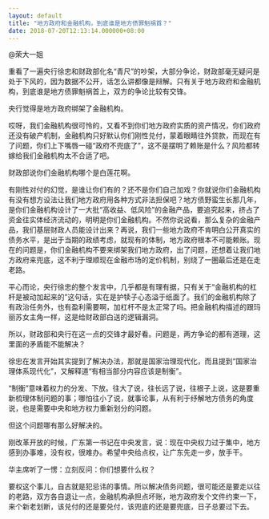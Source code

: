 ```yaml
---
layout: default
title: "地方政府和金融机构，到底谁是地方债罪魁祸首？"
date: 2018-07-20T12:13:14.000000+08:00
---
```


@荣大一姐

重看了一遍央行徐忠和财政部化名“青尺”的吵架，大部分争论，财政部毫无疑问是处于下风的，因为数据不公开，话怎么讲都像是辩解。只有关于地方政府和金融机构，到底谁是地方债罪魁祸首上，双方的争论比较有交锋。

央行觉得是地方政府绑架了金融机构。


哎呀，我们金融机构很可怜的，又看不到你们地方政府实质的资产情况，你们政府还没有破产机制，金融机构只好默认你们刚性兑付，蒙着眼睛往外贷款，而现在有了问题，你们上下嘴唇一碰“政府不兜底了”，这不是摆明了赖账是什么？风险都转嫁给我们金融机构太不合适了吧。

财政部说你们金融机构哪个是白莲花啊。


有刚性对付的幻觉，是谁让你们有的？还不是你们自己加戏？你就说你们金融机构有没有想方设法让我们地方政府用各种方式非法担保吧？地方债野蛮生长那几年，是你们金融机构设计了一大批“高收益、低风险”的金融产品，要追究起来，挤占了资金往实体经济流动的，明明是你们金融机构。不然你说说看，那么复杂的金融产品，我们基层财政人员能设计出来？再说，我们一些地方政府不肯明白公开真实的债务水平，是出于当期的政绩考虑，就现有的体制，地方政府根本不可能赖账。现在的问题是，你们金融机构不要来绑架我们地方政府，出了问题，还想着让我们地方政府来兜底，这不利于理顺现在金融市场的定价机制，别绕了一圈最后还是在走老路。

平心而论，央行徐忠的整个发言中，几乎都是有理有据，只有关于“金融机构的杠杆是被动加起来的”这句话，实在是护犊子心态溢于纸面了。我们的金融机构除了有政治任务外，也有盈利需要啊，加杠杆不是太正常了吗。把金融机构描述的跟玛丽苏女主角一样，这是给财政部白送的逻辑漏洞。

所以，财政部和央行在这一点的交锋才最好看。问题是，两方争论的都有道理，这里面的矛盾能不能解决？

徐忠在发言开始其实提到了解决办法，那就是国家治理现代化，而且提到“国家治理体系现代化”，又解释道“有相当部分内容应该是制衡”。

“制衡”意味着权力的分发、下放。往大了说，往长远了说，往根子上说，这是要重新梳理体制问题的事；哪怕往小了说，就事论事，从有利于纾解地方债务的角度说，也是需要中央和地方权力重新划分的问题。

但这个问题哪有那么好解决的。

刚改革开放的时候，广东第一书记在中央发言，说：现在中央权力过于集中，地方感到办事难，没有权，很难办。希望中央给点权，让广东先走一步，放手干。

华主席听了一愣：立刻反问：你们想要什么权？

要权这个事儿，自古就是犯忌讳的事情。所以解决债务问题，很可能还是要走以往的老路，双方各自退让一点，金融机构承担点坏账，地方政府发个文件约束一下，来个新老划断，该兑付的还是要兑付，该兜底的还是要兜底，日子总要过下去。

